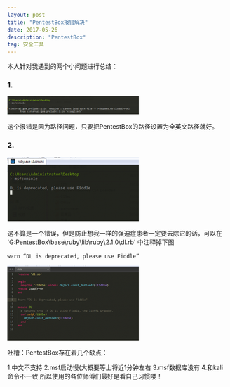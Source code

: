 ```yaml
---
layout: post
title: "PentestBox报错解决"
date: 2017-05-26
description: "PentestBox"
tag: 安全工具
---
```


本人针对我遇到的两个小问题进行总结：

### 1.

![](/images/2017-05-26/1.png)

这个报错是因为路径问题，只要把PentestBox的路径设置为全英文路径就好。

### 2.

![](/images/2017-05-26/2.png)

这不算是一个错误，但是防止想我一样的强迫症患者一定要去除它的话，可以在 'G:PentestBox\base\ruby\lib\ruby\2.1.0\dl.rb' 中注释掉下图
```
warn “DL is deprecated, please use Fiddle”
```

![](/images/2017-05-26/3.png)

吐槽：PentestBox存在着几个缺点：

1.中文不支持
2.msf启动慢(大概要等上将近1分钟左右
3.msf数据库没有
4.和kali命令不一致
所以使用的各位师傅们最好是看自己习惯喽！